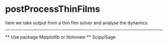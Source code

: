 # postProcessThinFilms
here we take output from a thin film solver and analyse the dynamics
*****************************************************************************
** Use package Matplotlib or Holoview
** Scipy/Sage

